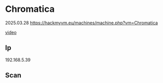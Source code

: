 # Chromatica

2025.03.28 https://hackmyvm.eu/machines/machine.php?vm=Chromatica

[video]()

## Ip

192.168.5.39

## Scan

```

```
